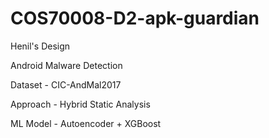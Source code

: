 # COS70008-D2-apk-guardian

Henil's Design

Android Malware Detection

Dataset - CIC-AndMal2017

Approach - Hybrid Static Analysis

ML Model - Autoencoder + XGBoost
